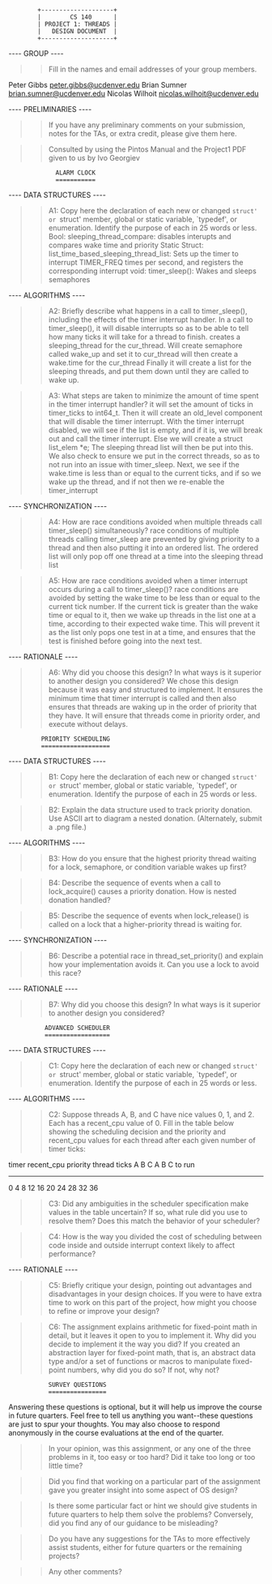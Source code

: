 			+--------------------+
			|        CS 140      |
			| PROJECT 1: THREADS |
			|   DESIGN DOCUMENT  |
			+--------------------+
				   
---- GROUP ----

>> Fill in the names and email addresses of your group members.

Peter Gibbs <peter.gibbs@ucdenver.edu>
Brian Sumner <brian.sumner@ucdenver.edu>
Nicolas Wilhoit <nicolas.wilhoit@ucdenver.edu>

---- PRELIMINARIES ----

>> If you have any preliminary comments on your submission, notes for the
>> TAs, or extra credit, please give them here.

>> Consulted by using the Pintos Manual and the Project1 PDF
>> given to us by Ivo Georgiev


			     ALARM CLOCK
			     ===========

---- DATA STRUCTURES ----

>> A1: Copy here the declaration of each new or changed `struct' or
>> `struct' member, global or static variable, `typedef', or
>> enumeration.  Identify the purpose of each in 25 words or less.
>> Bool: sleeping_thread_compare: disables interupts and compares wake time and priority
>> Static Struct: list_time_based_sleeping_thread_list: Sets up the timer to interrupt TIMER_FREQ times per second,
>> and registers the corresponding interrupt
>> void: timer_sleep(): Wakes and sleeps semaphores

---- ALGORITHMS ----

>> A2: Briefly describe what happens in a call to timer_sleep(),
>> including the effects of the timer interrupt handler.
>> In a call to timer_sleep(), it will disable interrupts so as to be able to tell how many ticks it will take for a thread to finish.
>> creates a sleeping_thread for the cur_thread.
>> Will create semaphore called wake_up and set it to cur_thread
>> will then create a wake.time for the cur_thread
>> Finally it will create a list for the sleeping threads, and put them down until they are called to wake up.

>> A3: What steps are taken to minimize the amount of time spent in
>> the timer interrupt handler?
>>it will set the amount of ticks in timer_ticks to int64_t.  Then it will create an old_level component that will disable
>>the timer interrupt. 
>> With the timer interrupt disabled, we will see if the list is empty, and if it is, we will break out and call the timer interrupt. 
>> Else we will create a struct list_elem *e;  The sleeping thread list will then be put into this.  We also check to ensure we 
>> put in the correct threads, so as to not run into an issue with timer_sleep.
>> Next, we see if the wake.time is less than or equal to the current ticks, and if so we wake up the thread, and if not then we 
>> re-enable the timer_interrupt

---- SYNCHRONIZATION ----

>> A4: How are race conditions avoided when multiple threads call
>> timer_sleep() simultaneously?
>> race conditions of multiple threads calling timer_sleep are prevented by giving priority to a thread and then also putting 
>> it into an ordered list.  The ordered list will only pop off one thread at a time into the sleeping thread list

>> A5: How are race conditions avoided when a timer interrupt occurs
>> during a call to timer_sleep()?
>> race conditions are avoided by setting the wake time to be less than or equal to the current tick number.  If the current tick is
>> greater than the wake time or equal to it, then we wake up threads in the list one at a time, according to their expected wake time.
>> This will prevent it as the list only pops one test in at a time, and ensures that the test is finished before going into the next 
>> test.

---- RATIONALE ----

>> A6: Why did you choose this design?  In what ways is it superior to
>> another design you considered?
>> We chose this design because it was easy and structured to implement.  It ensures the minimum time that timer interrupt is 
>> called and then also ensures that threads are waking up in the order of priority that they have.  It will ensure that threads
>> come in priority order, and execute without delays.

			 PRIORITY SCHEDULING
			 ===================

---- DATA STRUCTURES ----

>> B1: Copy here the declaration of each new or changed `struct' or
>> `struct' member, global or static variable, `typedef', or
>> enumeration.  Identify the purpose of each in 25 words or less.

>> B2: Explain the data structure used to track priority donation.
>> Use ASCII art to diagram a nested donation.  (Alternately, submit a
>> .png file.)

---- ALGORITHMS ----

>> B3: How do you ensure that the highest priority thread waiting for
>> a lock, semaphore, or condition variable wakes up first?

>> B4: Describe the sequence of events when a call to lock_acquire()
>> causes a priority donation.  How is nested donation handled?

>> B5: Describe the sequence of events when lock_release() is called
>> on a lock that a higher-priority thread is waiting for.

---- SYNCHRONIZATION ----

>> B6: Describe a potential race in thread_set_priority() and explain
>> how your implementation avoids it.  Can you use a lock to avoid
>> this race?

---- RATIONALE ----

>> B7: Why did you choose this design?  In what ways is it superior to
>> another design you considered?

			  ADVANCED SCHEDULER
			  ==================

---- DATA STRUCTURES ----

>> C1: Copy here the declaration of each new or changed `struct' or
>> `struct' member, global or static variable, `typedef', or
>> enumeration.  Identify the purpose of each in 25 words or less.

---- ALGORITHMS ----

>> C2: Suppose threads A, B, and C have nice values 0, 1, and 2.  Each
>> has a recent_cpu value of 0.  Fill in the table below showing the
>> scheduling decision and the priority and recent_cpu values for each
>> thread after each given number of timer ticks:

timer  recent_cpu    priority   thread
ticks   A   B   C   A   B   C   to run
-----  --  --  --  --  --  --   ------
 0
 4
 8
12
16
20
24
28
32
36

>> C3: Did any ambiguities in the scheduler specification make values
>> in the table uncertain?  If so, what rule did you use to resolve
>> them?  Does this match the behavior of your scheduler?

>> C4: How is the way you divided the cost of scheduling between code
>> inside and outside interrupt context likely to affect performance?

---- RATIONALE ----

>> C5: Briefly critique your design, pointing out advantages and
>> disadvantages in your design choices.  If you were to have extra
>> time to work on this part of the project, how might you choose to
>> refine or improve your design?

>> C6: The assignment explains arithmetic for fixed-point math in
>> detail, but it leaves it open to you to implement it.  Why did you
>> decide to implement it the way you did?  If you created an
>> abstraction layer for fixed-point math, that is, an abstract data
>> type and/or a set of functions or macros to manipulate fixed-point
>> numbers, why did you do so?  If not, why not?

			   SURVEY QUESTIONS
			   ================

Answering these questions is optional, but it will help us improve the
course in future quarters.  Feel free to tell us anything you
want--these questions are just to spur your thoughts.  You may also
choose to respond anonymously in the course evaluations at the end of
the quarter.

>> In your opinion, was this assignment, or any one of the three problems
>> in it, too easy or too hard?  Did it take too long or too little time?

>> Did you find that working on a particular part of the assignment gave
>> you greater insight into some aspect of OS design?

>> Is there some particular fact or hint we should give students in
>> future quarters to help them solve the problems?  Conversely, did you
>> find any of our guidance to be misleading?

>> Do you have any suggestions for the TAs to more effectively assist
>> students, either for future quarters or the remaining projects?

>> Any other comments?
